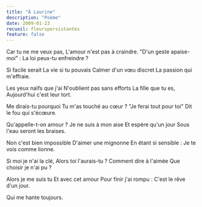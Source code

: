 ```yaml
---
title: "À Laurine"
description: "Poème"
date: 2009-01-23
recueil: fleurspersistantes
feature: false
---
```


Car tu ne me veux pas,
L'amour n'est pas à craindre.
"D'un geste apaise-moi" :
La loi peux-tu enfreindre ?

Si facile serait
La vie si tu pouvais
Calmer d'un vœu discret
La passion qui m'effraie.

Les yeux naïfs que j'ai
N'oublient pas sans efforts
La fille que tu es,
Aujourd'hui c'est leur tort.

Me dirais-tu pourquoi
Tu m'as touché au cœur ?
"Je ferai tout pour toi"
Dit le fou qui s'écœure.

Qu'appelle-t-on amour ?
Je ne suis à mon aise
Et espère qu'un jour
Sous l'eau seront les braises.

Non c'est bien impossible
D'aimer une mignonne
En étant si sensible :
Je te vois comme lionne.

Si moi je n'ai la clé,
Alors toi l'aurais-tu ?
Comment dire à l'aimée
Que choisir je n'ai pu ?

Alors je me suis tu
Et avec cet amour
Pour finir j'ai rompu :
C'est le rêve d'un jour.

Qui me hante toujours.
